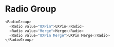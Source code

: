 # Radio Group

```javascript
<RadioGroup>
  <Radio value="UXPin">UXPin</Radio>
  <Radio value="Merge">Merge</Radio>
  <Radio value="UXPin Merge">UXPin Merge</Radio>
</RadioGroup>
```
